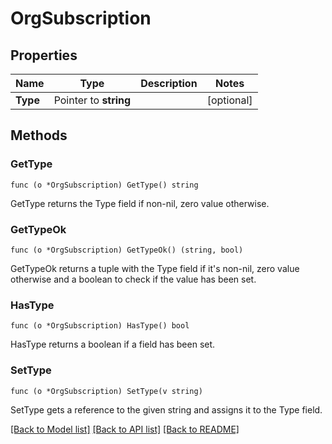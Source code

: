 # OrgSubscription

## Properties

Name | Type | Description | Notes
------------ | ------------- | ------------- | -------------
**Type** | Pointer to **string** |  | [optional] 

## Methods

### GetType

`func (o *OrgSubscription) GetType() string`

GetType returns the Type field if non-nil, zero value otherwise.

### GetTypeOk

`func (o *OrgSubscription) GetTypeOk() (string, bool)`

GetTypeOk returns a tuple with the Type field if it's non-nil, zero value otherwise
and a boolean to check if the value has been set.

### HasType

`func (o *OrgSubscription) HasType() bool`

HasType returns a boolean if a field has been set.

### SetType

`func (o *OrgSubscription) SetType(v string)`

SetType gets a reference to the given string and assigns it to the Type field.


[[Back to Model list]](../README.md#documentation-for-models) [[Back to API list]](../README.md#documentation-for-api-endpoints) [[Back to README]](../README.md)


